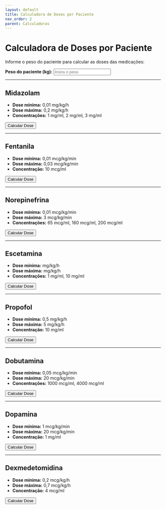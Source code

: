 ```yaml
---
layout: default
title: Calculadora de Doses por Paciente
nav_order: 2
parent: Calculadoras
---
```


# Calculadora de Doses por Paciente

Informe o peso do paciente para calcular as doses das medicações:

<div class="form-group">
  <label for="pesoPaciente"><strong>Peso do paciente (kg):</strong></label>
  <input type="number" id="pesoPaciente" placeholder="Insira o peso" min="0" step="any">
</div>

---

## Midazolam

- **Dose mínima:** 0,01 mg/kg/h
- **Dose máxima:** 0,2 mg/kg/h
- **Concentrações:** 1 mg/ml, 2 mg/ml, 3 mg/ml

<div class="form-group">
  <button onclick="calcularDose('midazolam')">Calcular Dose</button>
  <div class="result" id="resultadoMidazolam"></div>
</div>

---

## Fentanila

- **Dose mínima:** 0,01 mcg/kg/min
- **Dose máxima:** 0,03 mcg/kg/min
- **Concentração:** 10 mcg/ml

<div class="form-group">
  <button onclick="calcularDose('fentanila')">Calcular Dose</button>
  <div class="result" id="resultadoFentanila"></div>
</div>

---

## Norepinefrina

- **Dose mínima:** 0,01 mcg/kg/min
- **Dose máxima:** 3 mcg/kg/min
- **Concentrações:** 65 mcg/ml, 160 mcg/ml, 200 mcg/ml

<div class="form-group">
  <button onclick="calcularDose('norepinefrina')">Calcular Dose</button>
  <div class="result" id="resultadoNorepinefrina"></div>
</div>

---

## Escetamina

- **Dose mínima:** mg/kg/h
- **Dose máxima:** mg/kg/h
- **Concentrações:** 1 mg/ml, 10 mg/ml

<div class="form-group">
  <button onclick="calcularDose('escetamina')">Calcular Dose</button>
  <div class="result" id="resultadoEscetamina"></div>
</div>

---

## Propofol

- **Dose mínima:** 0,5 mg/kg/h
- **Dose máxima:** 5 mg/kg/h
- **Concentração:** 10 mg/ml

<div class="form-group">
  <button onclick="calcularDose('propofol')">Calcular Dose</button>
  <div class="result" id="resultadoPropofol"></div>
</div>

---

## Dobutamina

- **Dose mínima:** 0,05 mcg/kg/min
- **Dose máxima:** 20 mcg/kg/min
- **Concentrações:** 1000 mcg/ml, 4000 mcg/ml

<div class="form-group">
  <button onclick="calcularDose('dobutamina')">Calcular Dose</button>
  <div class="result" id="resultadoDobutamina"></div>
</div>

---

## Dopamina

- **Dose mínima:** 1 mcg/kg/min
- **Dose máxima:** 20 mcg/kg/min
- **Concentração:** 1 mg/ml

<div class="form-group">
  <button onclick="calcularDose('dopamina')">Calcular Dose</button>
  <div class="result" id="resultadoDopamina"></div>
</div>

---

## Dexmedetomidina

- **Dose mínima:** 0,2 mcg/kg/h
- **Dose máxima:** 0,7 mcg/kg/h
- **Concentração:** 4 mcg/ml

<div class="form-group">
  <button onclick="calcularDose('dexmedetomidina')">Calcular Dose</button>
  <div class="result" id="resultadoDexmedetomidina"></div>
</div>

<script>
function calcularDose(medicamento) {
  const peso = parseFloat(document.getElementById('pesoPaciente').value);
  if (!peso || peso <= 0) {
    alert('Por favor, insira o peso do paciente.');
    return;
  }
  let resultado = '';
  switch(medicamento) {
    case 'midazolam':
      resultado = `Dose mínima: ${(0.01 * peso).toFixed(2)} mg/h<br> Dose máxima: ${(0.2 * peso).toFixed(2)} mg/h`;
      break;
    case 'fentanila':
      resultado = `Dose mínima: ${(0.01 * peso).toFixed(2)} mcg/min<br> Dose máxima: ${(0.03 * peso).toFixed(2)} mcg/min`;
      break;
    case 'norepinefrina':
      resultado = `Dose mínima: ${(0.01 * peso).toFixed(2)} mcg/min<br> Dose máxima: ${(3 * peso).toFixed(2)} mcg/min`;
      break;
    case 'escetamina':
      resultado = `Informe as doses mínima e máxima para cálculo.`;
      break;
    case 'propofol':
      resultado = `Dose mínima: ${(0.5 * peso).toFixed(2)} mg/h<br> Dose máxima: ${(5 * peso).toFixed(2)} mg/h`;
      break;
    case 'dobutamina':
      resultado = `Dose mínima: ${(0.05 * peso).toFixed(2)} mcg/min<br> Dose máxima: ${(20 * peso).toFixed(2)} mcg/min`;
      break;
    case 'dopamina':
      resultado = `Dose mínima: ${(1 * peso).toFixed(2)} mcg/min<br> Dose máxima: ${(20 * peso).toFixed(2)} mcg/min`;
      break;
    case 'dexmedetomidina':
      resultado = `Dose mínima: ${(0.2 * peso).toFixed(2)} mcg/h<br> Dose máxima: ${(0.7 * peso).toFixed(2)} mcg/h`;
      break;
    default:
      resultado = 'Medicação não encontrada.';
  }
  document.getElementById('resultado' + capitalize(medicamento)).innerHTML = resultado;
}

function capitalize(str) {
  return str.charAt(0).toUpperCase() + str.slice(1);
}
</script>